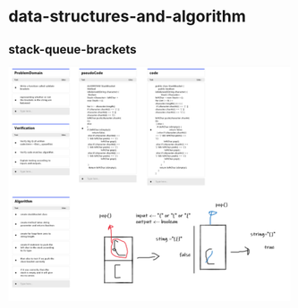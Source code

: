 # data-structures-and-algorithm

## stack-queue-brackets

![stack-queue-brackets](https://github.com/Amara002/data-structures-and-algorithm/blob/master/codeChallenge13final.png)
